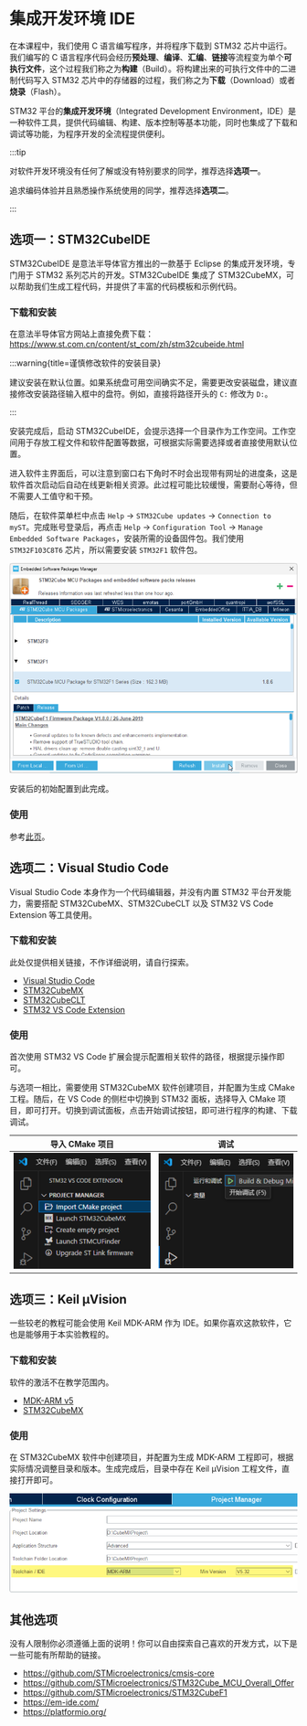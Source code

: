 # 集成开发环境 IDE

在本课程中，我们使用 C 语言编写程序，并将程序下载到 STM32 芯片中运行。我们编写的 C 语言程序代码会经历**预处理**、**编译**、**汇编**、**链接**等流程变为单个**可执行文件**，这个过程我们称之为**构建**（Build）。将构建出来的可执行文件中的二进制代码写入 STM32 芯片中的存储器的过程，我们称之为**下载**（Download）或者**烧录**（Flash）。

STM32 平台的**集成开发环境**（Integrated Development Environment，IDE）是一种软件工具，提供代码编辑、构建、版本控制等基本功能，同时也集成了下载和调试等功能，为程序开发的全流程提供便利。

:::tip

对软件开发环境没有任何了解或没有特别要求的同学，推荐选择**选项一**。

追求编码体验并且熟悉操作系统使用的同学，推荐选择**选项二**。

:::

## 选项一：STM32CubeIDE

STM32CubeIDE 是意法半导体官方推出的一款基于 Eclipse 的集成开发环境，专门用于 STM32 系列芯片的开发。STM32CubeIDE 集成了 STM32CubeMX，可以帮助我们生成工程代码，并提供了丰富的代码模板和示例代码。

### 下载和安装

在意法半导体官方网站上直接免费下载：<https://www.st.com.cn/content/st_com/zh/stm32cubeide.html>

:::warning{title=谨慎修改软件的安装目录}

建议安装在默认位置。如果系统盘可用空间确实不足，需要更改安装磁盘，建议直接修改安装路径输入框中的盘符。例如，直接将路径开头的 `C:` 修改为 `D:`。

:::

安装完成后，启动 STM32CubeIDE，会提示选择一个目录作为工作空间。工作空间用于存放工程文件和软件配置等数据，可根据实际需要选择或者直接使用默认位置。

进入软件主界面后，可以注意到窗口右下角时不时会出现带有网址的进度条，这是软件首次启动后自动在线更新相关资源。此过程可能比较缓慢，需要耐心等待，但不需要人工值守和干预。

随后，在软件菜单栏中点击 `Help` -> `STM32Cube updates` -> `Connection to myST`。完成账号登录后，再点击 `Help` -> `Configuration Tool` -> `Manage Embedded Software Packages`，安装所需的设备固件包。我们使用 `STM32F103C8T6` 芯片，所以需要安装 `STM32F1` 软件包。

![安装 `STM32F1` 软件包](./assets/install-stm32f1.png)

安装后的初始配置到此完成。

### 使用

参考[此页](./stm32cubeide-basic.md)。

## 选项二：Visual Studio Code

Visual Studio Code 本身作为一个代码编辑器，并没有内置 STM32 平台开发能力，需要搭配 STM32CubeMX、STM32CubeCLT 以及 STM32 VS Code Extension 等工具使用。

### 下载和安装

此处仅提供相关链接，不作详细说明，请自行探索。

- [Visual Studio Code](https://code.visualstudio.com/)
- [STM32CubeMX](https://www.st.com.cn/content/st_com/zh/stm32cubemx.html)
- [STM32CubeCLT](https://www.st.com.cn/zh/development-tools/stm32cubeclt.html)
- [STM32 VS Code Extension](https://marketplace.visualstudio.com/items?itemName=stmicroelectronics.stm32-vscode-extension)

### 使用

首次使用 STM32 VS Code 扩展会提示配置相关软件的路径，根据提示操作即可。

与选项一相比，需要使用 STM32CubeMX 软件创建项目，并配置为生成 CMake 工程。随后，在 VS Code 的侧栏中切换到 STM32 面板，选择导入 CMake 项目，即可打开。切换到调试面板，点击开始调试按钮，即可进行程序的构建、下载调试。

| 导入 CMake 项目 | 调试 |
| --- | --- |
| ![导入 CMake 项目](./assets/import-cmake-project.png) | ![调试](./assets/vscode-debug.png) |

## 选项三：Keil μVision

一些较老的教程可能会使用 Keil MDK-ARM 作为 IDE。如果你喜欢这款软件，它也是能够用于本实验教程的。

### 下载和安装

软件的激活不在教学范围内。

- [MDK-ARM v5](https://www.keil.com/mdk5)
- [STM32CubeMX](https://www.st.com.cn/content/st_com/zh/stm32cubemx.html)

### 使用

在 STM32CubeMX 软件中创建项目，并配置为生成 MDK-ARM 工程即可，根据实际情况调整目录和版本。生成完成后，目录中存在 Keil μVision 工程文件，直接打开即可。

![Toolchain / IDE](./assets/mx-mdk-arm.png)

## 其他选项

没有人限制你必须遵循上面的说明！你可以自由探索自己喜欢的开发方式，以下是一些可能有所帮助的链接。

- <https://github.com/STMicroelectronics/cmsis-core>
- <https://github.com/STMicroelectronics/STM32Cube_MCU_Overall_Offer>
- <https://github.com/STMicroelectronics/STM32CubeF1>
- <https://em-ide.com/>
- <https://platformio.org/>
